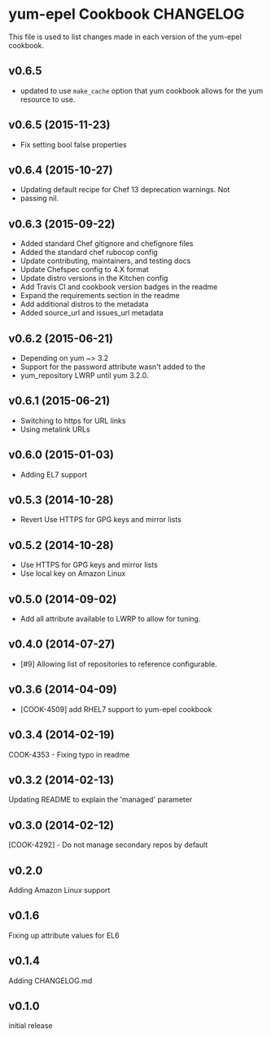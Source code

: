 # yum-epel Cookbook CHANGELOG
This file is used to list changes made in each version of the yum-epel cookbook.

## v0.6.5
- updated to use `make_cache` option that yum cookbook allows for the yum resource to use.


## v0.6.5 (2015-11-23)
- Fix setting bool false properties

## v0.6.4 (2015-10-27)
- Updating default recipe for Chef 13 deprecation warnings. Not
- passing nil.

## v0.6.3 (2015-09-22)
- Added standard Chef gitignore and chefignore files
- Added the standard chef rubocop config
- Update contributing, maintainers, and testing docs
- Update Chefspec config to 4.X format
- Update distro versions in the Kitchen config
- Add Travis CI and cookbook version badges in the readme
- Expand the requirements section in the readme
- Add additional distros to the metadata
- Added source_url and issues_url metadata

## v0.6.2 (2015-06-21)
- Depending on yum ~> 3.2
- Support for the password attribute wasn't added to the
- yum_repository LWRP until yum 3.2.0.  

## v0.6.1 (2015-06-21)
- Switching to https for URL links
- Using metalink URLs

## v0.6.0 (2015-01-03)
- Adding EL7 support

## v0.5.3 (2014-10-28)
- Revert Use HTTPS for GPG keys and mirror lists

## v0.5.2 (2014-10-28)
- Use HTTPS for GPG keys and mirror lists
- Use local key on Amazon Linux

## v0.5.0 (2014-09-02)
- Add all attribute available to LWRP to allow for tuning.

## v0.4.0 (2014-07-27)
- [#9] Allowing list of repositories to reference configurable.

## v0.3.6 (2014-04-09)
- [COOK-4509] add RHEL7 support to yum-epel cookbook

## v0.3.4 (2014-02-19)
COOK-4353 - Fixing typo in readme

## v0.3.2 (2014-02-13)
Updating README to explain the 'managed' parameter

## v0.3.0 (2014-02-12)
[COOK-4292] - Do not manage secondary repos by default

## v0.2.0
Adding Amazon Linux support

## v0.1.6
Fixing up attribute values for EL6

## v0.1.4
Adding CHANGELOG.md

## v0.1.0
initial release
